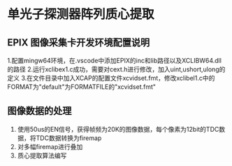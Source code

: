 # 单光子探测器阵列质心提取

## EPIX 图像采集卡开发环境配置说明

1.配置mingw64环境，在.vscode中添加EPIX的inc和lib路径以及XCLIBW64.dll的路径
2.运行xclibex1.c成功，需要对cext.h进行修改，加入uint,ushort,ulong的定义
3.在文件目录中加入XCAP的配置文件xcvidset.fmt，修改xclibel1.c中的FORMAT为"default"为FORMATFILE的"xcvidset.fmt"

## 图像数据的处理

1. 使用50us的EN信号，获得帧频为20K的图像数据，每个像素为12bit的TDC数据，将TDC数据转换为firemap
2. 对多幅firemap进行叠加
3. 质心提取算法编写
